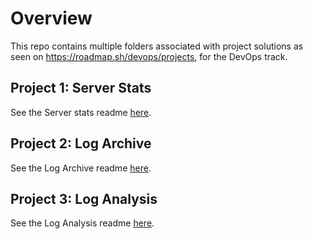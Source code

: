 # Overview

This repo contains multiple folders associated with project solutions as seen on <https://roadmap.sh/devops/projects>, for the DevOps track.

## Project 1: Server Stats

See the Server stats readme [here](../server-stats/README.md).

## Project 2: Log Archive

See the Log Archive readme [here](../log-archive/README.md).

## Project 3: Log Analysis

See the Log Analysis readme [here](../log-analysis/README.md).
